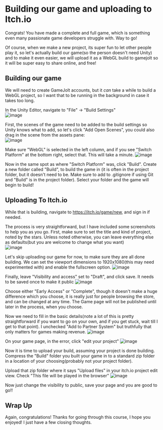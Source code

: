 # Building our game and uploading to Itch.io
Congrats! You have made a complete and full game, which is something even many passionate game developers struggle with. Way to go!

Of course, when we make a new project, its super fun to let other people play it, so let's actually build our game(so the person doesn't need Unity) and to make it even easier, we will upload it as a WebGL build to gamejolt so it will be super easy to share online, and free!

## Building our game
We will need to create GameJolt accounts, but it _can_ take a while to build a WebGL project, so I want that to be running in the background in case it takes too long.

In the Unity Editor, navigate to "File" -> "Build Settings"  
![image](https://github.com/mbeale0/Unity3D-CodeMash-Workhop/assets/74221606/8aa20ecd-4cba-4b8a-bfe8-9b4111db15a5)  

First, the scenes of the game need to be added to the build settings so Unity knows what to add, so let's click "Add Open Scenes", you could also drag in the scene from the assets pane:  
![image](https://github.com/mbeale0/Unity3D-CodeMash-Workhop/assets/74221606/e4ce9491-47ae-426e-a34a-91faf93e6cbb)

Make sure "WebGL" is selected in the left column, and if you see "Switch Platform" at the bottom right, select that. This will take a minute.
![image](https://github.com/mbeale0/Unity3D-CodeMash-Workhop/assets/74221606/94182bf0-75ea-4c60-90e1-607061e686a0)

Now in the same spot as where "Switch Platform" was, click "Build". Create a new folder called "Build", to build the game in (it is often in the project folder, but it doesn't need to be. Make sure to add to .gitignore if using Git and "Build" is in the project folder). Select your folder and the game will begin to build!

## Uploading To Itch.io
While that is building, navigate to https://itch.io/game/new, and sign in if needed.

The process is very straightforward, but I have included some screenshots to help you as you go. First, make sure to set the title and kind of project, noted by the stars. Unless noted otherwise, you can leave everything else as defaults(but you are welcome to change what you want)  
![image](https://github.com/mbeale0/Unity3D-CodeMash-Workhop/assets/74221606/19a4effc-0689-424a-9602-0727d946f220)  

Let's skip uploading our game for now, to make sure they are all done building. We can set the viewport dimensions to 1920x1080(this may need experimented with) and enable the fullscreen option.
![image](https://github.com/mbeale0/Unity3D-CodeMash-Workhop/assets/74221606/eaf0ed64-c7b6-4c9c-85ae-c0ad71c8eaf9)

Finally, leave "Visibility and access" set to "Draft", and click save. It needs to be saved once to make it public
![image](https://github.com/mbeale0/Unity3D-CodeMash-Workhop/assets/74221606/ee6df430-ba1f-4b6a-bcf5-31b67c6eb236)

Choose either "Early Access" or "Complete", though it doesn't make a huge difference which you choose, it is really just for people browsing the store, and can be changed at any time. The Game page will not be published until later in the process, when you choose.

Now we need to fill in the basic details(note a lot of this is pretty straightforward if you want to go on your own, and if you get stuck, wait till I get to that point). I unchecked "Add to Partner System" but truthfully that only matters for games making revenue.
![image](https://github.com/mbeale0/Unity3D-CodeMash-Workhop/assets/74221606/636a7b93-51b1-4843-aa72-4e208992b2a4)  

On your game page, in the error, click "edit your project"
![image](https://github.com/mbeale0/Unity3D-CodeMash-Workhop/assets/74221606/d1e6a701-c791-4192-8493-7ec2daf8033c)

Now it is time to upload your build, assuming your project is done building. Compress the "Build" folder you built your game in to a standard zip folder in a location of your choosing(probably not your project folder).

Upload that zip folder where it says "Upload files" in your itch.io project edit view. Check "This file will be played in the browser"
![image](https://github.com/mbeale0/Unity3D-CodeMash-Workhop/assets/74221606/24e62d15-bd9c-48e0-9360-c538417ab86b)  

Now just change the visibility to public, save your page and you are good to go!!

## Wrap Up
Again, congratulations! Thanks for going through this course, I hope you enjoyed! I just have a few closing thoughts.
